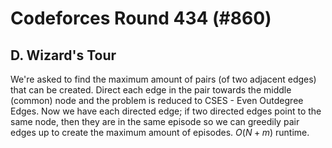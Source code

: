 # Codeforces Round 434 (#860)

## D. Wizard's Tour
We're asked to find the maximum amount of pairs (of two adjacent edges) that can be created. Direct each edge in the pair towards the middle (common) node and the problem is reduced to CSES - Even Outdegree Edges. Now we have each directed edge; if two directed edges point to the same node, then they are in the same episode so we can greedily pair edges up to create the maximum amount of episodes. $O(N+m)$ runtime.